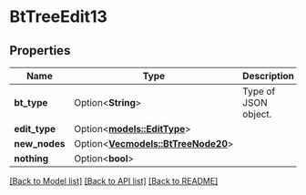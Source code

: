 # BtTreeEdit13

## Properties

Name | Type | Description | Notes
------------ | ------------- | ------------- | -------------
**bt_type** | Option<**String**> | Type of JSON object. | [optional]
**edit_type** | Option<[**models::EditType**](EditType.md)> |  | [optional]
**new_nodes** | Option<[**Vec<models::BtTreeNode20>**](BTTreeNode-20.md)> |  | [optional]
**nothing** | Option<**bool**> |  | [optional]

[[Back to Model list]](../README.md#documentation-for-models) [[Back to API list]](../README.md#documentation-for-api-endpoints) [[Back to README]](../README.md)



